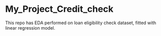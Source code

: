 # My_Project_Credit_check
This repo has EDA performed on loan eligibility check dataset, fitted with linear regression model.
